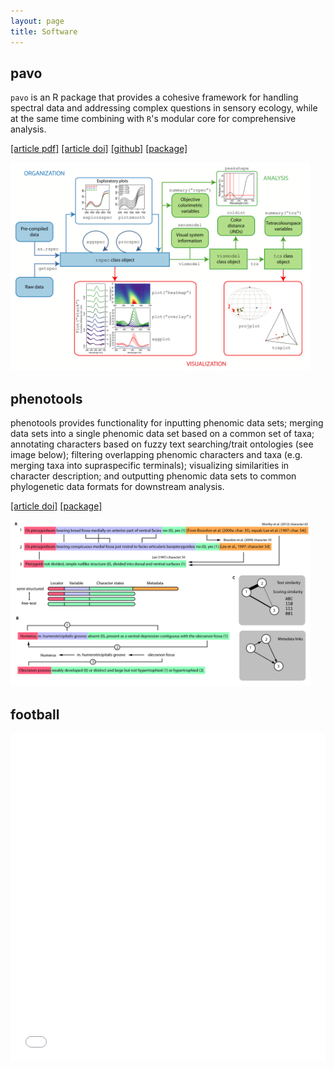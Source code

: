 ```yaml
---
layout: page
title: Software
---
```


## pavo

`pavo` is an R package that provides a cohesive framework for handling spectral data and addressing complex questions in sensory ecology, while at the same time combining with `R`'s modular core for comprehensive analysis.

[[article pdf]](https://besjournals.onlinelibrary.wiley.com/doi/pdfdirect/10.1111/2041-210X.12069)
[[article doi]](https://doi.org/10.1111/2041-210X.12069)
[[github]](https://github.com/rmaia/pavo)
[[package]](https://cran.r-project.org/web/packages/pavo/index.html)

<img src="img/pavo-workflow.png" style="margin: 0 auto" width="480">

## phenotools

phenotools provides functionality for inputting phenomic data sets; merging data sets into a single phenomic data set based on a common set of taxa; annotating characters based on fuzzy text searching/trait ontologies (see image below); filtering overlapping phenomic characters and taxa (e.g. merging taxa into supraspecific terminals); visualizing similarities in character description; and outputting phenomic data sets to common phylogenetic data formats for downstream analysis.

[[article doi]](https://doi.org/10.1111/2041-210X.13217)
[[package]](https://zenodo.org/record/2654974)

<img src="img/phenotools-matching.jpg" style="margin: 0 auto" width="480">

## football

<iframe id="igraph" scrolling="no" style="border:none;"
seamless="seamless"
src="bumpchart.html"
alt="Cumulative Case Counts"
height="525" width="100%"></iframe>
